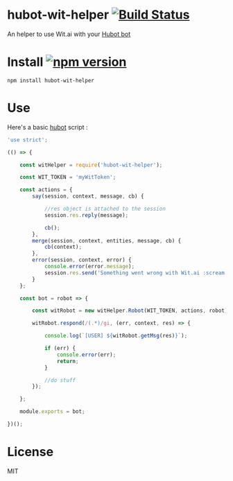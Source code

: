 hubot-wit-helper [![Build Status](https://travis-ci.org/guillaumewuip/hubot-wit-helper.svg?branch=master)](https://travis-ci.org/guillaumewuip/hubot-wit-helper)
================

An helper to use Wit.ai with your [Hubot bot](http://hubot.github.com)

# Install [![npm version](https://badge.fury.io/js/hubot-wit-helper.svg)](https://badge.fury.io/js/hubot-wit-helper)

```
npm install hubot-wit-helper
```

# Use

Here's a basic [hubot](http://hubot.github.com) script :

```js
'use strict';

(() => {

    const witHelper = require('hubot-wit-helper');

    const WIT_TOKEN = 'myWitToken';

    const actions = {
        say(session, context, message, cb) {

            //res object is attached to the session
            session.res.reply(message);

            cb();
        },
        merge(session, context, entities, message, cb) {
            cb(context);
        },
        error(session, context, error) {
            console.error(error.message);
            session.res.send('Something went wrong with Wit.ai :scream:');
        }
    };

    const bot = robot => {

        const witRobot = new witHelper.Robot(WIT_TOKEN, actions, robot);

        witRobot.respond(/(.*)/gi, (err, context, res) => {

            console.log(`[USER] ${witRobot.getMsg(res)}`);

            if (err) {
                console.error(err);
                return;
            }

            //do stuff
        });

    };

    module.exports = bot;

})();
```

# License

MIT
